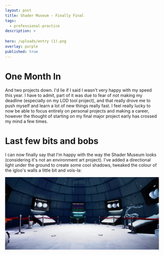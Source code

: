 ```yaml
---
layout: post
title: Shader Museum - Finally Final
tags:
  - professional-practice
description: >
  
hero: /uploads/entry (1).png
overlay: purple
published: true
---
```


# One Month In 
And two projects down. I'd lie if I said I wasn't very happy with my speed this year. I have to admit, part of it was due to fear of not making my deadline (especially on my LOD tool project), and that really drove me to push myself and learn a lot of new things really fast. I feel really lucky to now be able to focus entirely on personal projects and making a career, however the thought of starting on my final major project early has crossed my mind a few times.

# Last few bits and bobs
I can now finally say that I'm happy with the way the Shader Museum looks (considering it's not an environment art project). I've added a directional light under the ground to create some cool shadows, tweaked the colour of the igloo's walls a little bit and vois-la: 

![](/uploads/shaders_final(4).png)